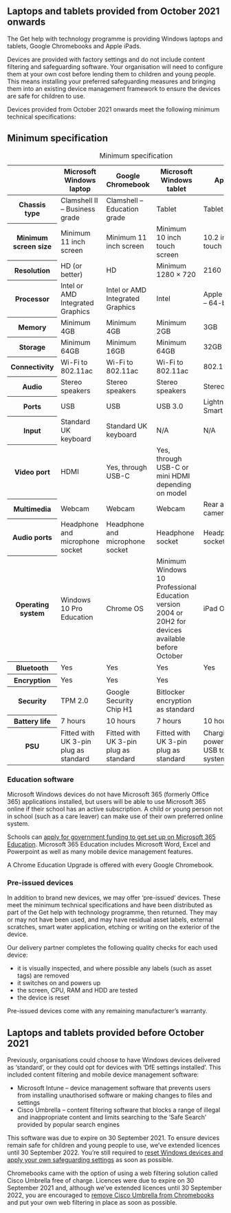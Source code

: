 ## Laptops and tablets provided from October 2021 onwards

The Get help with technology programme is providing Windows laptops and tablets, 
Google Chromebooks and Apple iPads.

Devices are provided with factory settings and do not include content filtering and
safeguarding software. Your organisation will need to configure them at your own cost
before lending them to children and young people. This means installing your preferred
safeguarding measures and bringing them into an existing device management framework
to ensure the devices are safe for children to use.

Devices provided from <span class="app-no-wrap">October 2021</span> onwards meet the following minimum technical specifications:

<div class="govuk-grid-column-full">

  <h2 class="govuk-heading-l">
    Minimum specification
  </h2>

  <table class="govuk-table">
    <caption class="govuk-table__caption govuk-visually-hidden">Minimum specification</caption>
    <thead class="govuk-table__head">
      <tr class="govuk-table__row">
        <th scope="col" class="govuk-table__header app-schools-table__column-16"></th>
        <th scope="col" class="govuk-table__header app-schools-table__column-16">Microsoft Windows laptop</th>
        <th scope="col" class="govuk-table__header app-schools-table__column-16">Google Chromebook</th>
        <th scope="col" class="govuk-table__header app-schools-table__column-16">Microsoft Windows tablet</th>
        <th scope="col" class="govuk-table__header app-schools-table__column-16">Apple iPad</th>
      </tr>
    </thead>
    <tbody class="govuk-table__body">
      <tr class="govuk-table__row">
        <th scope="row" class="govuk-table__header">Chassis type</th>
        <td class="govuk-table__cell">Clamshell II &ndash; Business grade</td>
        <td class="govuk-table__cell">Clamshell &ndash; Education grade</td>
        <td class="govuk-table__cell">Tablet</td>
        <td class="govuk-table__cell">Tablet</td>
      </tr>
      <tr class="govuk-table__row">
        <th scope="row" class="govuk-table__header">Minimum screen size</th>
        <td class="govuk-table__cell">Minimum 11 inch screen</td>
        <td class="govuk-table__cell">Minimum 11 inch screen</td>
        <td class="govuk-table__cell">Minimum 10 inch touch screen</td>
        <td class="govuk-table__cell">10.2 inch multi-touch screen</td>
      </tr>
      <tr class="govuk-table__row">
        <th scope="row" class="govuk-table__header">Resolution</th>
        <td class="govuk-table__cell">HD (or better)</td>
        <td class="govuk-table__cell">HD</td>
        <td class="govuk-table__cell">Minimum 1280 &times; 720</td>
        <td class="govuk-table__cell">2160 &times; 1620</td>
      </tr>
      <tr class="govuk-table__row">
        <th scope="row" class="govuk-table__header">Processor</th>
        <td class="govuk-table__cell">Intel or AMD Integrated Graphics</td>
        <td class="govuk-table__cell">Intel or AMD Integrated Graphics</td>
        <td class="govuk-table__cell">Intel</td>
        <td class="govuk-table__cell">Apple A10 Fusion &ndash; <span class="app-no-wrap">64-bit</span></td>
      </tr>
      <tr class="govuk-table__row">
        <th scope="row" class="govuk-table__header">Memory</th>
        <td class="govuk-table__cell">Minimum 4GB</td>
        <td class="govuk-table__cell">Minimum 4GB</td>
        <td class="govuk-table__cell">Minimum 2GB</td>
        <td class="govuk-table__cell">3GB</td>
      </tr>
      <tr class="govuk-table__row">
        <th scope="row" class="govuk-table__header">Storage</th>
        <td class="govuk-table__cell">Minimum 64GB</td>
        <td class="govuk-table__cell">Minimum 16GB</td>
        <td class="govuk-table__cell">Minimum 64GB</td>
        <td class="govuk-table__cell">32GB</td>
      </tr>
      <tr class="govuk-table__row">
        <th scope="row" class="govuk-table__header">Connectivity</th>
        <td class="govuk-table__cell">Wi-Fi to 802.11ac</td>
        <td class="govuk-table__cell">Wi-Fi to 802.11ac</td>
        <td class="govuk-table__cell">Wi-Fi to 802.11ac</td>
        <td class="govuk-table__cell">802.11a/b/g/n/ac</td>
      </tr>
      <tr class="govuk-table__row">
        <th scope="row" class="govuk-table__header">Audio</th>
        <td class="govuk-table__cell">Stereo speakers</td>
        <td class="govuk-table__cell">Stereo speakers</td>
        <td class="govuk-table__cell">Stereo speakers</td>
        <td class="govuk-table__cell">Stereo speakers</td>
      </tr>
      <tr class="govuk-table__row">
        <th scope="row" class="govuk-table__header">Ports</th>
        <td class="govuk-table__cell">USB</td>
        <td class="govuk-table__cell">USB</td>
        <td class="govuk-table__cell">USB 3.0</td>
        <td class="govuk-table__cell">Lightning and Smart Connector</td>
      </tr>
      <tr class="govuk-table__row">
        <th scope="row" class="govuk-table__header">Input</th>
        <td class="govuk-table__cell">Standard UK keyboard</td>
        <td class="govuk-table__cell">Standard UK keyboard</td>
        <td class="govuk-table__cell">N/A</td>
        <td class="govuk-table__cell">N/A</td>
      </tr>
      <tr class="govuk-table__row">
        <th scope="row" class="govuk-table__header">Video port</th>
        <td class="govuk-table__cell">HDMI</td>
        <td class="govuk-table__cell">Yes, through USB-C</td>
        <td class="govuk-table__cell">Yes, through USB-C or mini HDMI depending on model</td>
        <td class="govuk-table__cell"></td>
      </tr>
      <tr class="govuk-table__row">
        <th scope="row" class="govuk-table__header">Multimedia</th>
        <td class="govuk-table__cell">Webcam</td>
        <td class="govuk-table__cell">Webcam</td>
        <td class="govuk-table__cell">Webcam</td>
        <td class="govuk-table__cell">Rear and front cameras</td>
      </tr>
      <tr class="govuk-table__row">
        <th scope="row" class="govuk-table__header">Audio ports</th>
        <td class="govuk-table__cell">Headphone and microphone socket</td>
        <td class="govuk-table__cell">Headphone and microphone socket</td>
        <td class="govuk-table__cell">Headphone socket</td>
        <td class="govuk-table__cell">Headphone socket</td>
      </tr>
      <tr class="govuk-table__row">
        <th scope="row" class="govuk-table__header">Operating system</th>
        <td class="govuk-table__cell">Windows 10 Pro Education</td>
        <td class="govuk-table__cell">Chrome OS</td>
        <td class="govuk-table__cell">Minimum Windows 10 Professional Education version 2004 or 20H2 for devices available before October</td>
        <td class="govuk-table__cell">iPad OS</td>
      </tr>
      <tr class="govuk-table__row">
        <th scope="row" class="govuk-table__header">Bluetooth</th>
        <td class="govuk-table__cell">Yes</td>
        <td class="govuk-table__cell">Yes</td>
        <td class="govuk-table__cell">Yes</td>
        <td class="govuk-table__cell">Yes</td>
      </tr>
      <tr class="govuk-table__row">
        <th scope="row" class="govuk-table__header">Encryption</th>
        <td class="govuk-table__cell">Yes</td>
        <td class="govuk-table__cell">Yes</td>
        <td class="govuk-table__cell">Yes</td>
        <td class="govuk-table__cell"></td>
      </tr>
      <tr class="govuk-table__row">
        <th scope="row" class="govuk-table__header">Security</th>
        <td class="govuk-table__cell">TPM 2.0</td>
        <td class="govuk-table__cell">Google Security Chip H1</td>
        <td class="govuk-table__cell">Bitlocker encryption as standard</td>
        <td class="govuk-table__cell"></td>
      </tr>
      <tr class="govuk-table__row">
        <th scope="row" class="govuk-table__header">Battery life</th>
        <td class="govuk-table__cell">7 hours</td>
        <td class="govuk-table__cell">10 hours</td>
        <td class="govuk-table__cell">7 hours</td>
        <td class="govuk-table__cell">10 hours</td>
      </tr>
      <tr class="govuk-table__row">
        <th scope="row" class="govuk-table__header">PSU</th>
        <td class="govuk-table__cell">Fitted with UK 3-pin plug as standard</td>
        <td class="govuk-table__cell">Fitted with UK 3-pin plug as standard</td>
        <td class="govuk-table__cell">Fitted with UK 3-pin plug as standard</td>
        <td class="govuk-table__cell">Charging via power adapter or USB to computer system</td>
      </tr>
    </tbody>
  </table>
</div>

### Education software

Microsoft Windows devices do not have Microsoft 365 (formerly Office 365) applications 
installed, but users will be able to use Microsoft 365 online if their school has an active
subscription. A child or young person not in school (such as a care leaver) can make use
of their own preferred online system.

Schools can 
[apply for government funding to get set up on Microsoft 365 Education](/digital-platforms). 
Microsoft 365 Education includes Microsoft Word, Excel and Powerpoint as well as many 
mobile device management features.

A Chrome Education Upgrade is offered with every Google Chromebook.

### Pre-issued devices

In addition to brand new devices, we may offer &lsquo;pre-issued&rsquo; devices. These meet the
minimum technical specifications and have been distributed as part of the Get help with
technology programme, then returned. They may or may not have been used, and may
have residual asset labels, external scratches, smart water application, etching or writing
on the exterior of the device.

Our delivery partner completes the following quality checks for each used device:

* it is visually inspected, and where possible any labels (such as asset tags) are removed
* it switches on and powers up
* the screen, CPU, RAM and HDD are tested
* the device is reset

Pre-issued devices come with any remaining manufacturer&rsquo;s warranty.

## Laptops and tablets provided before October 2021

Previously, organisations could choose to have Windows devices delivered as &lsquo;standard&rsquo;, 
or they could opt for devices with &lsquo;DfE settings installed&rsquo;. This included content filtering and
mobile device management software:

* Microsoft Intune &ndash; device management software that prevents users from installing
unauthorised software or making changes to files and settings
* Cisco Umbrella &ndash; content filtering software that blocks a range of illegal and 
inappropriate content and limits searching to the &lsquo;Safe Search&rsquo; provided by popular
search engines

This software was due to expire on <span class="app-no-wrap">30 September 2021</span>. To ensure devices remain safe for
children and young people to use, we&rsquo;ve extended licences until <span class="app-no-wrap">30 September 2022</span>. 
You&rsquo;re still required to 
[reset Windows devices and apply your own safeguarding settings](/devices/guide-to-resetting-windows-laptops-and-tablets)
as soon as possible.

Chromebooks came with the option of using a web filtering solution called Cisco Umbrella
free of charge. Licences were due to expire on <span class="app-no-wrap">30 September 2021</span> and, although we&rsquo;ve
extended licences until <span class="app-no-wrap">30 September 2022</span>, you are encouraged to 
[remove Cisco Umbrella from Chromebooks](/devices/remove-dfe-provided-cisco-umbrella-from-chromebooks)
and put your own web filtering in place as soon as possible.
